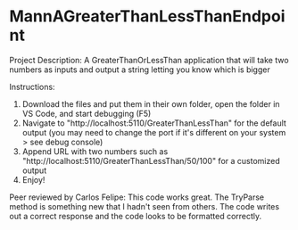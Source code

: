 # MannAGreaterThanLessThanEndpoint

Project Description:
A GreaterThanOrLessThan application that will take two numbers as inputs and output a string letting you know which is bigger

Instructions:
1. Download the files and put them in their own folder, open the folder in VS Code, and start debugging (F5)
2. Navigate to "http://localhost:5110/GreaterThanLessThan" for the default output (you may need to change the port if it's different on your system > see debug console)
3. Append URL with two numbers such as "http://localhost:5110/GreaterThanLessThan/50/100" for a customized output
4. Enjoy!

Peer reviewed by Carlos Felipe: This code works great. The TryParse method is something new that I hadn't seen from others. The code writes out a correct response and the code looks to be formatted correctly.